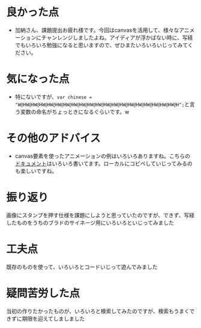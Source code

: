 # 良かった点
- 加納さん、課題提出お疲れ様です。今回はcanvasを活用して、様々なアニメーションにチャンレンジしましたよね。アイディアが浮かばない時に、写経でもいろいろ勉強になると思いますので、ぜひまたいろいろいじってみてください。

# 気になった点
- 特にないですが、`var chinese = "W@HW@HW@HW@HW@HW@HW@HW@HW@HW@HW@HW@HW@HW@HW@HW@HW@HW@HW@HW@H";`と言う変数の命名がちょっときになるぐらいです。w

# その他のアドバイス
- canvas要素を使ったアニメーションの例はいろいろありますね。こちらの[ドキュメント](https://developer.mozilla.org/en-US/docs/Web/API/Canvas_API/Tutorial/Basic_animations)はいろいろ書いてます。ローカルにコピペしていじってみるのも楽しいですね。




# 振り返り
画像にスタンプを押す仕様を課題にしようと思っていたのですが、できず、写経したものをうちのブラドのサイネージ用にいろいろといじってみました

# 工夫点
既存のものを使って、いろいろとコードいじって遊んでみました

# 疑問苦労した点
当初の作りたかったものが、いろいろと検索してみたのですが、検索もうまくできずに期限を迎えてしましました